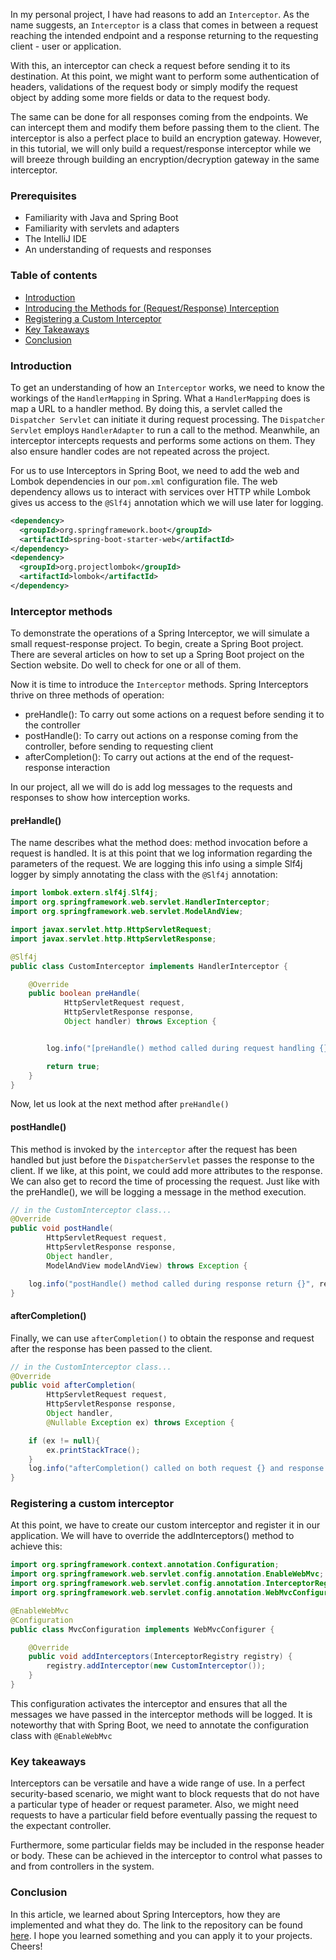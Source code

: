 In my personal project, I have had reasons to add an `Interceptor`. As the name suggests, an `Interceptor` is a class that comes in between a request reaching the intended endpoint and a response returning to the requesting client - user or application.

With this, an interceptor can check a request before sending it to its destination. At this point, we might want to perform some authentication of headers, validations of the request body or simply modify the request object by adding some more fields or data to the request body.

The same can be done for all responses coming from the endpoints. We can intercept them and modify them before passing them to the client. The interceptor is also a perfect place to build an encryption gateway. However, in this tutorial, we will only build a request/response interceptor while we will breeze through building an encryption/decryption gateway in the same interceptor.

### Prerequisites
- Familiarity with Java and Spring Boot
- Familiarity with servlets and adapters
- The IntelliJ IDE
- An understanding of requests and responses

### Table of contents
- [Introduction](#introduction)
- [Introducing the Methods for (Request/Response) Interception](#interceptor-methods)
- [Registering a Custom Interceptor](#registering-a-custom-interceptor)
- [Key Takeaways](#key-takeaways)
- [Conclusion](#conclusion)

### Introduction
To get an understanding of how an `Interceptor` works, we need to know the workings of the `HandlerMapping` in Spring. What a `HandlerMapping` does is map a URL to a handler method. By doing this, a servlet called the `Dispatcher Servlet` can initiate it during request processing. The `Dispatcher Servlet` employs `HandlerAdapter` to run a call to the method. Meanwhile, an interceptor intercepts requests and performs some actions on them. They also ensure handler codes are not repeated across the project.

For us to use Interceptors in Spring Boot, we need to add the web and Lombok dependencies in our `pom.xml` configuration file. The web dependency allows us to interact with services over HTTP while Lombok gives us access to the `@Slf4j` annotation which we will use later for logging.

```xml
<dependency>
  <groupId>org.springframework.boot</groupId>
  <artifactId>spring-boot-starter-web</artifactId>
</dependency>
<dependency>
  <groupId>org.projectlombok</groupId>
  <artifactId>lombok</artifactId>
</dependency>
```
### Interceptor methods
To demonstrate the operations of a Spring Interceptor, we will simulate a small request-response project. To begin, create a Spring Boot project. There are several articles on how to set up a Spring Boot project on the Section website. Do well to check for one or all of them.

Now it is time to introduce the `Interceptor` methods. Spring Interceptors thrive on three methods of operation:
- preHandle(): To carry out some actions on a request before sending it to the controller
- postHandle(): To carry out actions on a response coming from the controller, before sending to requesting client
- afterCompletion(): To carry out actions at the end of the request-response interaction

In our project, all we will do is add log messages to the requests and responses to show how interception works.
#### preHandle()
The name describes what the method does: method invocation before a request is handled. It is at this point that we log information regarding the parameters of the request. We are logging this info using a simple Slf4j logger by simply annotating the class with the `@Slf4j` annotation:
```java
import lombok.extern.slf4j.Slf4j;
import org.springframework.web.servlet.HandlerInterceptor;
import org.springframework.web.servlet.ModelAndView;

import javax.servlet.http.HttpServletRequest;
import javax.servlet.http.HttpServletResponse;

@Slf4j
public class CustomInterceptor implements HandlerInterceptor {

    @Override
    public boolean preHandle(
            HttpServletRequest request,
            HttpServletResponse response,
            Object handler) throws Exception {


        log.info("[preHandle() method called during request handling {}", req);

        return true;
    }
}

```
Now, let us look at the next method after `preHandle()`
#### postHandle()
This method is invoked by the `interceptor` after the request has been handled but just before the `DispatcherServlet` passes the response to the client. If we like, at this point, we could add more attributes to the response. We can also get to record the time of processing the request. Just like with the preHandle(), we will be logging a message in the method execution.
```java
// in the CustomInterceptor class...
@Override
public void postHandle(
        HttpServletRequest request,
        HttpServletResponse response,
        Object handler,
        ModelAndView modelAndView) throws Exception {

    log.info("postHandle() method called during response return {}", res);
}
```
#### afterCompletion()
Finally, we can use `afterCompletion()` to obtain the response and request after the response has been passed to the client.
```java
// in the CustomInterceptor class...
@Override
public void afterCompletion(
        HttpServletRequest request,
        HttpServletResponse response,
        Object handler,
        @Nullable Exception ex) throws Exception {

    if (ex != null){
        ex.printStackTrace();
    }
    log.info("afterCompletion() called on both request {} and response {}", req, res);
}
```
### Registering a custom interceptor
At this point, we have to create our custom interceptor and register it in our application. We will have to override the addInterceptors() method to achieve this:
```java
import org.springframework.context.annotation.Configuration;
import org.springframework.web.servlet.config.annotation.EnableWebMvc;
import org.springframework.web.servlet.config.annotation.InterceptorRegistry;
import org.springframework.web.servlet.config.annotation.WebMvcConfigurer;

@EnableWebMvc
@Configuration
public class MvcConfiguration implements WebMvcConfigurer {

    @Override
    public void addInterceptors(InterceptorRegistry registry) {
        registry.addInterceptor(new CustomInterceptor());
    }
}

```
This configuration activates the interceptor and ensures that all the messages we have passed in the interceptor methods will be logged. It is noteworthy that with Spring Boot, we need to annotate the configuration class with `@EnableWebMvc`

### Key takeaways
Interceptors can be versatile and have a wide range of use. In a perfect security-based scenario, we might want to block requests that do not have a particular type of header or request parameter. Also, we might need requests to have a particular field before eventually passing the request to the expectant controller.

Furthermore, some particular fields may be included in the response header or body. These can be achieved in the interceptor to control what passes to and from controllers in the system.
### Conclusion
In this article, we learned about Spring Interceptors, how they are implemented and what they do. The link to the repository can be found [here](https://github.com/teevyne/interceptor-repo.git). I hope you learned something and you can apply it to your projects. Cheers!
